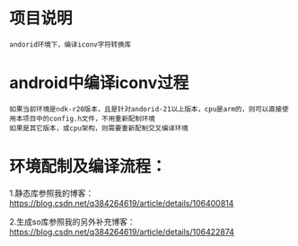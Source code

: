 # 项目说明
    andorid环境下，编译iconv字符转换库

# android中编译iconv过程
    如果当前环境是ndk-r20版本，且是针对andorid-21以上版本，cpu是arm的，则可以直接使用本项目中的config.h文件，不用重新配制环境
    如果是其它版本，或cpu架构，则需要重新配制交叉编译环境
   
# 环境配制及编译流程：
 
 1.静态库参照我的博客： https://blog.csdn.net/q384264619/article/details/106400814

    
 2.生成so库参照我的另外补充博客：https://blog.csdn.net/q384264619/article/details/106422874
